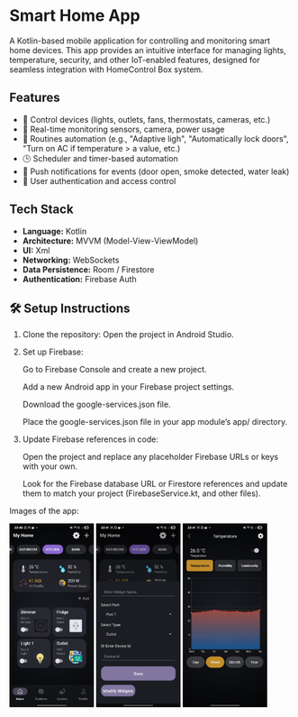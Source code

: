 # Smart Home App

A Kotlin-based mobile application for controlling and monitoring smart home devices. This app provides an intuitive interface for managing lights,
temperature, security, and other IoT-enabled features, designed for seamless integration with HomeControl Box system.

## Features

- 🔌 Control devices (lights, outlets, fans, thermostats, cameras, etc.)
- 📡 Real-time monitoring sensors, camera, power usage
- 🧠 Routines automation (e.g., "Adaptive ligh", "Automatically lock doors", "Turn on AC if temperature > a value, etc.)
- 🕒 Scheduler and timer-based automation
- 🔔 Push notifications for events (door open, smoke detected, water leak)
- 👤 User authentication and access control

## Tech Stack

- **Language:** Kotlin
- **Architecture:** MVVM (Model-View-ViewModel)
- **UI:** Xml
- **Networking:**  WebSockets
- **Data Persistence:** Room / Firestore
- **Authentication:** Firebase Auth

## 🛠️ Setup Instructions

1. Clone the repository:
Open the project in Android Studio.

2. Set up Firebase:

    Go to Firebase Console and create a new project.

    Add a new Android app in your Firebase project settings.

    Download the google-services.json file.

    Place the google-services.json file in your app module’s app/ directory.

3. Update Firebase references in code:

    Open the project and replace any placeholder Firebase URLs or keys with your own.

    Look for the Firebase database URL or Firestore references and update them to match your project (FirebaseService.kt, and other files).


Images of the app:

<p>
  <img src="images/img1.jpeg" width="150" />
  <img src="images/img2.jpeg" width="150" />
  <img src="images/img3.jpeg" width="150" />
</p>


